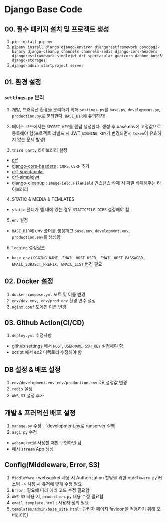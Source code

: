 # Django Base Code
## 00. 필수 패키지 설치 및 프로젝트 생성
1. `pip install pipenv` 
2. `pipenv install django django-environ djangorestframework psycopg2-binary django-cleanup channels channels-redis django-cors-headers djangorestframework-simplejwt drf-spectacular gunicorn daphne boto3 django-storages `
3. `django-admin startproject server`

## 01. 환경 설정
### `settings.py` 분리
1. 개발, 프러덕션 환경을 분리하기 위해 `settings.py`를 `base.py`, `development.py`, `production.py`로 분리한다. `BASE_DIR`에 유의하자!

2. 베이스 코드에서는 `SECRET_KEY`를 랜덤 생성한다. 생성 후 base.env에 고정값으로 등록해야 함(프로젝트 리빌드 시 JWT `SIGNING KEY`가 변경되면서 `token`이 유효하지 않는 문제 발생)

3. `third party` 라이브러리 설정
  * [drf](https://www.django-rest-framework.org/)
  * [django-cors-headers](https://pypi.org/project/django-cors-headers/) : `CORS`, `CSRF` 추가
  * [drf-spectacular](https://drf-spectacular.readthedocs.io/en/latest/)
  * [drf-simplejwt](https://django-rest-framework-simplejwt.readthedocs.io/en/latest/)
  * [django-cleanup](https://pypi.org/project/django-cleanup/) : `ImageField`, `FileField` 인스턴스 삭제 시 파일 삭제해주는 라이브러리

4. STATIC & MEDIA & TEMLATES
  * `static` 폴더가 앱 내에 있는 경우 `STATICFILE_DIRS` 설정해야 함

5. `env` 설정
  * `BASE_DIR`에 env 폴더를 생성하고 `base.env`, `development.env`, `production.env`를 생성함

6. `logging` 설정[링크](https://kincoding.com/entry/Google-Gmail-SMTP-%EC%82%AC%EC%9A%A9%EC%9D%84-%EC%9C%84%ED%95%9C-%EC%84%B8%ED%8C%85)
  * `base.env` `LOGGING_NAME, EMAIL_HOST_USER, EMAIL_HOST_PASSWORD, EMAIL_SUBJECT_PREFIX, EMAIL_LIST` 변경 필요


## 02. Docker 설정
1. `docker-compose.yml` 포트 및 이름 변경
2. `env/dev.env, env/prod.env` 환경 변수 설정
3. `nginx.conf` 도메인 이름 변경


## 03. Github Action(CI/CD)
1. `deploy.yml` 수정사항
  * github settings 에서 `HOST`, `USERNAME`, `SSH_KEY` 설정해야 함
  * script 에서 ec2 디렉토리 수정해야 함


## DB 설정 & 배포 설정
1. `env/development.env`, `env/production.env` DB 설정값 변경
2. `redis` 설정
3. `AWS S3` 설정 추가


##  개발 & 프러덕션 배포 설정
1. `manage.py` 수정 - `development.py로 runserver 실행
2. `asgi.py` 수정
  * `websocket`을 사용할 때만 구현하면 됨
  * 예시 `stream` App 생성


 ## Config(Middleware, Error, S3)
 1. `MiddleWare` : websocket 사용 시 Authorization 할당을 위한 `middleware.py` 커스텀 -> 사용 시 유저에 맞게 수정 필요
 2. `Error` : 필요에 따라 에러 코드 수정 필요함
 3. `AWS S3` 사용 시, `production.py` 내용 수정 필요함
 4. `email_template.html` : 사용자 정의 필요
 5. `templates/admin/base_site.html` : 관리자 페이지 favicon을 적용하기 위해 오버라이딩



